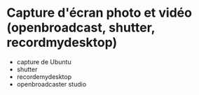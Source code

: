# Capture d'écran photo et vidéo (openbroadcast, shutter, recordmydesktop)

- capture de Ubuntu
- shutter 
- recordemydesktop
- openbroadcaster studio
